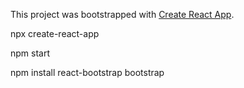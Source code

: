 This project was bootstrapped with [Create React App](https://github.com/facebookincubator/create-react-app).

npx create-react-app

npm start

npm install react-bootstrap bootstrap

